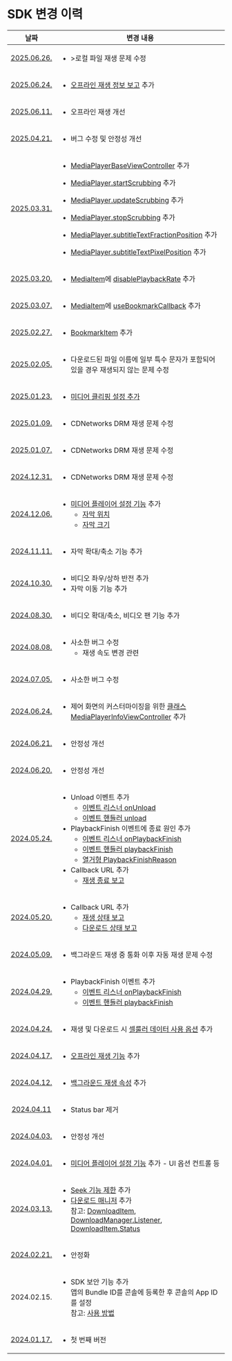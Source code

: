 # SDK 변경 이력

| 날짜 | 변경 내용 |
|:--:|--|
|[2025.06.26.](https://app.playnplay.com/sdks/2025-06-26/NPlayerSDK-iOS.zip)|<ul><li>>로컬 파일 재생 문제 수정</li></ul>|
|[2025.06.24.](https://app.playnplay.com/sdks/2025-06-24/NPlayerSDK-iOS.zip)|<ul><li>[오프라인 재생 정보 보고](../../callback-url/notify-offline-playback-log.html) 추가</li></ul>|
|[2025.06.11.](https://app.playnplay.com/sdks/2025-06-11/NPlayerSDK-iOS.zip)|<ul><li>오프라인 재생 개선</li></ul>|
|[2025.04.21.](https://app.playnplay.com/sdks/2025-04-21/NPlayerSDK-iOS.zip)|<ul><li>버그 수정 및 안정성 개선</li></ul>|
|[2025.03.31.](https://app.playnplay.com/sdks/2025-04-09/NPlayerSDK-iOS.zip)|<ul><li>[MediaPlayerBaseViewController](../class/media-player-base-view-controller/home.md) 추가</li></ul><ul><li>[MediaPlayer.startScrubbing](../class/media-player/home.md#startscrubbingpositionfast) 추가</li></ul><ul><li>[MediaPlayer.updateScrubbing](../class/media-player/home.md#updatescrubbingposition) 추가</li></ul><ul><li>[MediaPlayer.stopScrubbing](../class/media-player/home.md#stopscrubbingposition) 추가</li></ul><ul><li>[MediaPlayer.subtitleTextFractionPosition](../class/media-player/home.md#subtitletextfractionposition) 추가</li></ul><ul><li>[MediaPlayer.subtitleTextPixelPosition](../class/media-player/home.md#subtitletextpixelposition) 추가</li></ul>|
|[2025.03.20.](https://app.playnplay.com/sdks/2025-03-20/NPlayerSDK-iOS.zip)|<ul><li>[MediaItem](../struct/media-item/home.md)에 [disablePlaybackRate](../struct/media-item/home.html#disablePlaybackRate) 추가</li></ul>|
|[2025.03.07.](https://app.playnplay.com/sdks/2025-03-07/NPlayerSDK-iOS.zip)|<ul><li>[MediaItem](../struct/media-item/home.md)에 [useBookmarkCallback](../struct/media-item/home.html#usebookmarkcallback) 추가</li></ul>|
|[2025.02.27.](https://app.playnplay.com/sdks/2025-02-26/NPlayerSDK-iOS.zip)|<ul><li>[BookmarkItem](../struct/bookmark-item/home.md) 추가</li></ul>|
|[2025.02.05.](https://app.playnplay.com/sdks/2025-02-05/NPlayerSDK-iOS.zip)|<ul><li>다운로드된 파일 이름에 일부 특수 문자가 포함되어있을 경우 재생되지 않는 문제 수정</li></ul>|
|[2025.01.23.](https://app.playnplay.com/sdks/2025-01-23/NPlayerSDK-iOS.zip)|<ul><li>[미디어 클리핑 설정 추가](../struct/clipping-configuration/home.html)</li></ul>|
|[2025.01.09.](https://app.playnplay.com/sdks/2025-01-09/NPlayerSDK-iOS.zip)|<ul><li>CDNetworks DRM 재생 문제 수정</li></ul>|
|[2025.01.07.](https://app.playnplay.com/sdks/2025-01-07/NPlayerSDK-iOS.zip)|<ul><li>CDNetworks DRM 재생 문제 수정</li></ul>|
|[2024.12.31.](https://app.playnplay.com/sdks/2024-12-31/NPlayerSDK-iOS.zip)|<ul><li>CDNetworks DRM 재생 문제 수정</li></ul>|
|[2024.12.06.](https://app.playnplay.com/sdks/2024-12-06/NPlayerSDK-iOS.zip)|<ul><li>[미디어 플레이어 설정 기능](../struct/media-player-view-controller-configuration/home.md#mediaplayerviewcontrollerconfiguration) 추가<ul><li>[자막 위치](../struct/media-player-view-controller-configuration/home.md#subtitletextposition)</li><li>[자막 크기](../struct/media-player-view-controller-configuration/home.md#subtitletextsize)</li></ul></li></ul>|
|[2024.11.11.](https://app.playnplay.com/sdks/2024-11-11/NPlayerSDK-iOS.zip)|<ul><li>자막 확대/축소 기능 추가</li></ul>|
|[2024.10.30.](https://app.playnplay.com/sdks/2024-10-30/NPlayerSDK-iOS.zip)|<ul><li>비디오 좌우/상하 반전 추가</li><li>자막 이동 기능 추가</li></ul>|
|[2024.08.30.](https://app.playnplay.com/sdks/2024-08-30/NPlayerSDK-iOS.zip)|<ul><li>비디오 확대/축소, 비디오 팬 기능 추가</li></ul>|
|[2024.08.08.](https://app.playnplay.com/sdks/2024-08-08/NPlayerSDK-iOS.zip)|<ul><li>사소한 버그 수정<ul><li>재생 속도 변경 관련</li></ul></li></ul>|
|[2024.07.05.](https://app.playnplay.com/sdks/2024-07-05/NPlayerSDK-iOS.zip)|<ul><li>사소한 버그 수정</li></ul>|
|[2024.06.24.](https://app.playnplay.com/sdks/2024-06-24/NPlayerSDK-iOS.zip)|<ul><li>제어 화면의 커스터마이징을 위한 [클래스 MediaPlayerInfoViewController](../class/media-player-info-view-controller/home.md) 추가</li></ul>|
|[2024.06.21.](https://app.playnplay.com/sdks/2024-06-21/NPlayerSDK-iOS.zip)|<ul><li>안정성 개선</li></ul>|
|[2024.06.20.](https://app.playnplay.com/sdks/2024-06-20/NPlayerSDK-iOS.zip)|<ul><li>안정성 개선</li></ul>|
|[2024.05.24.](https://app.playnplay.com/sdks/2024-05-24/NPlayerSDK-iOS.zip)|<ul><li>Unload 이벤트 추가<ul><li>[이벤트 리스너 onUnload](../protocol/event-listeners/home.md#onunloadmediaitem)</li><li>[이벤트 핸들러 unload](../enum/event-handlers/home.md#unload)</li></ul><li>PlaybackFinish 이벤트에 종료 원인 추가<ul><li>[이벤트 리스너 onPlaybackFinish](../protocol/event-listeners/home.md#onplaybackfinishmediaitempositiondurationreason)</li><li>[이벤트 핸들러 playbackFinish](../enum/event-handlers/home.md#playbackfinish)</li><li>[열거형 PlaybackFinishReason](../enum/playback-finish-reason/home.md)</li></ul></li><li>Callback URL 추가<ul><li>[재생 종료 보고](../../callback-url/notify-playback-finish.md)</li></ul>|
|[2024.05.20.](https://app.playnplay.com/sdks/2024-05-20/NPlayerSDK-iOS.zip)|<ul><li>Callback URL 추가<ul><li>[재생 상태 보고](../../callback-url/notifiy-playback-status.md)</li><li>[다운로드 상태 보고](../../callback-url/notifiy-download-status.md)</li></ul></li></ul>|
|[2024.05.09.](https://app.playnplay.com/sdks/2024-05-09/NPlayerSDK-iOS.zip)|<ul><li>백그라운드 재생 중 통화 이후 자동 재생 문제 수정</li></ul>|
|[2024.04.29.](https://app.playnplay.com/sdks/2024-04-29/NPlayerSDK-iOS.zip)|<ul><li>PlaybackFinish 이벤트 추가<ul><li>[이벤트 리스너 onPlaybackFinish](../protocol/event-listeners/home.md#onplaybackfinishmediaitempositiondurationreason)</li><li>[이벤트 핸들러 playbackFinish](../enum/event-handlers/home.md#playbackfinish)</li></ul></li></ul>|
|[2024.04.24.](https://app.playnplay.com/sdks/2024-04-24/NPlayerSDK-iOS.zip)|<ul><li> 재생 및 다운로드 시 [셀룰러 데이터 사용 옵션](?search=iOS%20allowsCellularAccess) 추가</li></ui>|
|[2024.04.17.](https://app.playnplay.com/sdks/2024-04-17/NPlayerSDK-iOS.zip)|<ul><li> [오프라인 재생 기능](../class/drm-configuration-builder/home.md#offlineaccessperiod_) 추가</li></ui> |
|[2024.04.12.](https://app.playnplay.com/sdks/2024-04-12/NPlayerSDK-iOS.zip)|<ul><li> [백그라운드 재생 속성](../class/media-player/home.md#allowsbackgroundplayback) 추가</li></ui> |
|[2024.04.11](https://app.playnplay.com/sdks/2024-04-11/NPlayerSDK-iOS.zip)|<ul><li>Status bar 제거</li></ul>|
|[2024.04.03.](https://app.playnplay.com/sdks/2024-04-03/NPlayerSDK-iOS.zip)|<ul><li>안정성 개선</li></ui>|
|[2024.04.01.](https://app.playnplay.com/sdks/2024-04-01/NPlayerSDK-iOS.zip)|<ul><li>[미디어 플레이어 설정 기능](../struct/media-player-view-controller-configuration/home.md#mediaplayerviewcontrollerconfiguration) 추가 - UI 옵션 컨트롤 등</li></ui>|
|[2024.03.13.](https://app.playnplay.com/sdks/2024-03-13/NPlayerSDK-iOS.zip)|<ul><li>[Seek 기능 제한](../how-to-use/home.md#seek-기능-제한) 추가</li><li>[다운로드 매니저](../class/download-manager/home.md) 추가<br>참고: [DownloadItem](../struct/download-item/home.md), [DownloadManager.Listener](../protocol/download-manager-listeners/home.md), [DownloadItem.Status](../enum/download-item-status/home.md) </li></ul>|
|[2024.02.21.](https://app.playnplay.com/sdks/2024-02-21/NPlayerSDK-iOS.zip)|<ul><li>안정화</li></ul> |
|2024.02.15.|<ul><li>SDK 보안 기능 추가<br>앱의 Bundle ID를 콘솔에 등록한 후 콘솔의 App ID를 설정<br>참고: [사용 방법](../how-to-use/home.md)</li></ul>|
|[2024.01.17.](https://drive.google.com/file/d/1CDtIQncirpUmbIhwfE-vrcr15aBQY4Eg/view?usp=sharing)|<ul><li>첫 번째 버전</li></ul>|
